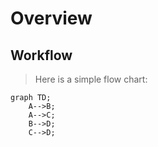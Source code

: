 # Overview

## Workflow

> Here is a simple flow chart:

```mermaid
graph TD;
    A-->B;
    A-->C;
    B-->D;
    C-->D;
```